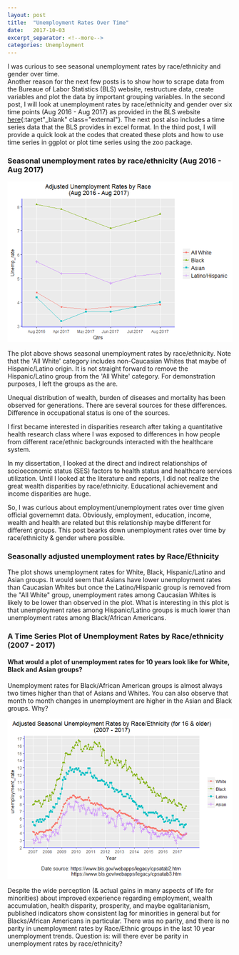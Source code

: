 ```yaml
---
layout: post
title:  "Unemployment Rates Over Time"
date:   2017-10-03
excerpt_separator: <!--more-->
categories: Unemployment
---
```


I was curious to see seasonal unemployment rates by race/ethnicity and gender over time.  
Another reason for the next few posts is to show how to scrape data from the Bureaue of Labor Statistics (BLS) website, restructure data, create variables and plot the data by important grouping variables. In the second post, I will look at unemployment rates by race/ethnicity and gender over six time points (Aug 2016 - Aug 2017) as provided in the BLS website 
[here](https://www.bls.gov/news.release/empsit.t02.htm){:target"_blank" class="external"}. The next post also includes a time series data that the BLS provides in excel format. In the third post, I will provide a quick look at the codes that created these plots and how to use time series in ggplot or plot time series using the zoo package.

### Seasonal unemployment rates by race/ethnicity (Aug 2016 - Aug 2017)

<img src="/images/new%20plot-1.png"/>

The plot above shows seasonal unemployment rates by race/ethnicity. Note that the 'All White' 
category includes non-Caucasian Whites that maybe of Hispanic/Latino origin. It is not straight forward to remove the Hispanic/Latino group from the 'All White' category. For demonstration purposes, I left the groups as the are.

<!--more-->

Unequal distribution of wealth, burden of diseases and mortality has been observed for generations. 
There are several sources for these differences. Difference in occupational status is one of the sources.

I first became interested in disparities research after taking a quantitative health research class where I 
was exposed to differences in how people from different race/ethnic backgrounds interacted with the healthcare system.

In my dissertation, I looked at the direct and indirect relationships of socioeconomic status (SES) factors to 
health status and healthcare services utilization. Until I looked at the literature and reports, I did not realize 
the great wealth disparities by race/ethnicity. Educational achievement and income disparities are huge. 

So, I was curious about employment/unemployment rates over time given official governemnt data. Obviously, employment, 
education, income, wealth and health are related but this relationship maybe different for different groups. 
This post bearks down unemployment rates over time by race/ethnicity & gender where possible.

### Seasonally adjusted unemployment rates by Race/Ethnicity

The plot shows unemployment rates for White, Black, Hispanic/Latino and Asian groups. It would seem that Asians have lower unemployment 
rates than Caucasian Whites but once the Latino/Hispanic group is removed from the "All White" group, unemployment 
rates among Caucasian Whites is likely to be lower than observed in the plot. What is interesting in this plot is that unemployment 
rates among Hispanic/Latino groups is much lower than unemployment rates among Black/African Americans.

### A Time Series Plot of Unemployment Rates by Race/ethnicity (2007 - 2017) 
#### What would a plot of unemployment rates for 10 years look like for White, Black and Asian groups?

Unemployment rates for Black/African American groups is almost always two times higher than that of Asians and Whites. 
You can also observe that month to month changes in unemployment are higher in the Asian and Black groups. Why?

<img src="/images/unnamed-chunk-7-1.png"/>

Despite the wide perception (& actual gains in many aspects of life for minorities) about improved experience regarding 
employment, wealth accumulation, health disparity, prosperity, and maybe egalitarianism, published indicators show consistent 
lag for minorities in general but for Blacks/African Americans in particular. There was no parity, and there is no parity in 
unemployment rates by Race/Ethnic groups in the last 10 year unemployment trends. Question is: will there ever be parity in 
unemployment rates by race/ethnicity?

